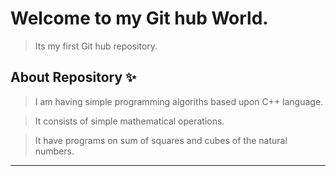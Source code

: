 # Welcome to my Git hub World. 
> Its my first Git hub repository.
## About Repository :sparkles:

> I am having simple programming algoriths based upon C++ language.

> It consists of simple mathematical operations.

> It have programs on sum of squares and cubes of the natural numbers.
<hr>
